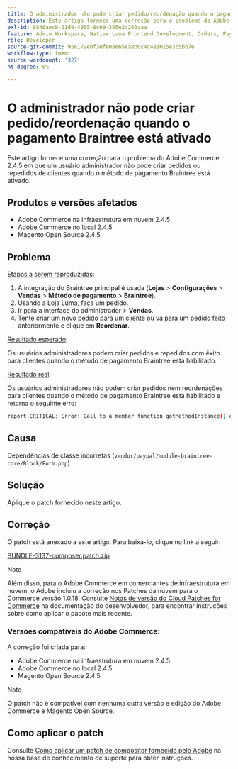 ```yaml
---
title: O administrador não pode criar pedido/reordenação quando o pagamento Braintree está ativado
description: Este artigo fornece uma correção para o problema do Adobe Commerce 2.4.5 em que um usuário administrador não pode criar pedidos ou repedidos de clientes quando o método de pagamento Braintree está ativado.
exl-id: 8840aecb-21d9-4965-8c09-395e2d263aaa
feature: Admin Workspace, Native Luma Frontend Development, Orders, Payments
role: Developer
source-git-commit: 958179e0f3efe08e65ea8b0c4c4e1015e3c5bb76
workflow-type: tm+mt
source-wordcount: '327'
ht-degree: 0%

---
```


# O administrador não pode criar pedido/reordenação quando o pagamento Braintree está ativado

Este artigo fornece uma correção para o problema do Adobe Commerce 2.4.5 em que um usuário administrador não pode criar pedidos ou repedidos de clientes quando o método de pagamento Braintree está ativado.

## Produtos e versões afetados

* Adobe Commerce na infraestrutura em nuvem 2.4.5
* Adobe Commerce no local 2.4.5
* Magento Open Source 2.4.5

## Problema

<u>Etapas a serem reproduzidas</u>:

1. A integração do Braintree principal é usada (**Lojas** > **Configurações** > **Vendas** > **Método de pagamento** > **Braintree**).
1. Usando a Loja Luma, faça um pedido.
1. Ir para a interface do administrador > **Vendas**.
1. Tente criar um novo pedido para um cliente ou vá para um pedido feito anteriormente e clique em **Reordenar**.

<u>Resultado esperado</u>:

Os usuários administradores podem criar pedidos e repedidos com êxito para clientes quando o método de pagamento Braintree está habilitado.

<u>Resultado real</u>:

Os usuários administradores não podem criar pedidos nem reordenações para clientes quando o método de pagamento Braintree está habilitado e retorna o seguinte erro:

```bash
report.CRITICAL: Error: Call to a member function getMethodInstance() on null in /app/vendor/paypal/module-braintree-core/Block/Form.php:174
```

## Causa

Dependências de classe incorretas (`vendor/paypal/module-braintree-core/Block/Form.php`)

## Solução

Aplique o patch fornecido neste artigo.

## Correção

O patch está anexado a este artigo. Para baixá-lo, clique no link a seguir:

[BUNDLE-3137-composer.patch.zip](assets/BUNDLE-3137-composer.patch.zip)

>[!NOTE]
>
>Além disso, para o Adobe Commerce em comerciantes de infraestrutura em nuvem: o Adobe incluiu a correção nos Patches da nuvem para o Commerce versão 1.0.18. Consulte [Notas de versão do Cloud Patches for Commerce](https://devdocs.magento.com/cloud/release-notes/mcp-release-notes.html) na documentação do desenvolvedor, para encontrar instruções sobre como aplicar o pacote mais recente.

### Versões compatíveis do Adobe Commerce:

A correção foi criada para:

* Adobe Commerce na infraestrutura em nuvem 2.4.5
* Adobe Commerce no local 2.4.5
* Magento Open Source 2.4.5

>[!NOTE]
>
>O patch não é compatível com nenhuma outra versão e edição do Adobe Commerce e Magento Open Source.

## Como aplicar o patch

Consulte [Como aplicar um patch de compositor fornecido pelo Adobe](/help/how-to/general/how-to-apply-a-composer-patch-provided-by-magento.md) na nossa base de conhecimento de suporte para obter instruções.
